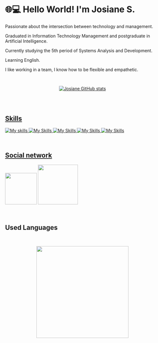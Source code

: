 # 🌐💻 Hello World! I'm Josiane S. 


Passionate about the intersection between technology and management.

Graduated in Information Technology Management and postgraduate in Artificial Intelligence.

Currently studying the 5th period of Systems Analysis and Development.

Learning English.

I like working in a team, I know how to be flexible and empathetic.



<br>
<div style="display: inline_block" align="center">
<a href="https://github.com/Josi8752">
  

 ![Josiane GitHub stats](https://github-readme-stats.vercel.app/api?username=josi8752&theme=tokyonight&show_icons=true&layout=compact&hide=stars,prs,issues,contribs)
 
 <br> 
</div>

<br>

## Skills
![My skills](https://img.shields.io/badge/CSS-239120?&style=for-the-badge&logo=css3&logoColor=white)
![My Skills](https://img.shields.io/badge/JavaScript-F7DF1E?style=for-the-badge&logo=javascript&logoColor=black)
![My Skills](https://img.shields.io/badge/Java-ED8B00?style=for-the-badge&logo=openjdk&logoColor=white)
![My Skills](https://img.shields.io/badge/React-20232A?style=for-the-badge&logo=react&logoColor=61DAFB)
![My Skills](https://img.shields.io/badge/Spring-6DB33F?style=for-the-badge&logo=spring&logoColor=white)

<br>

## Social network
<a href="https://mail.google.com/mail/u/0/#inbox?compose=new"> <img src="https://img.shields.io/badge/Gmail-D14836?style=for-the-badge&logo=gmail&logoColor=white" width="103"></a>
<a href="https://www.linkedin.com/in/josianepracarreiras-s/"> <img src="https://img.shields.io/badge/linkedin-%230077B5.svg?style=for-the-badge&logo=linkedin&logoColor=white" width="130"></a>

<br>

## Used Languages
 
 <br>
 <p align="center"><img width="300" src="https://github-readme-stats.vercel.app/api/top-langs/?username=josi8752&layout=donut&theme=radical"></p>

